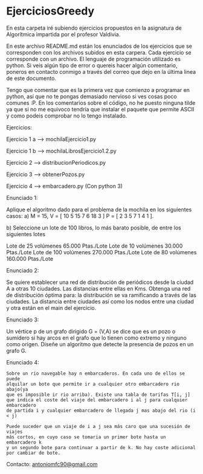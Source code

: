 # EjerciciosGreedy

En esta carpeta iré subiendo ejercicios propuestos en la asignatura de Algorítmica impartida por el profesor Valdivia.

En este archivo README.md están los enunciados de los ejercicios que se corresponden con los archivos subidos en esta carpera. Cada ejercicio se corresponde con un archivo.
El lenguaje de programación utilizado es python. Si veis algún tipo de error o quereis hacer algún comentario, poneros en contacto conmigo a través del correo que dejo en la última linea de este documento.

Tengo que comentar que es la primera vez que comienzo a programar en python, así que no te pongas demasiado nervioso si ves cosas poco comunes :P. En los comentarios sobre el código, no he puesto ninguna tilde ya que si no me equivoco tendría que instalar el paquete que permite ASCII y como podeis comprobar no lo tengo instalado.

Ejercicios:

Ejercicio 1 a --> mochilaEjercicio1.py

Ejercicio 1 b --> mochilaLibrosEjercicio1.2.py

Ejercicio 2 --> distribucionPeriodicos.py

Ejercicio 3 --> obtenerPozos.py

Ejercicio 4 --> embarcadero.py (Con python 3)

Enunciado 1:

Aplique el algoritmo dado para el problema de la mochila en los siguientes casos:
a) M = 15, V = [ 10 5 15 7 6 18 3 ]
    P = [ 2 3 5 7 1 4 1 ].


b) Seleccione un lote de 100 libros, lo más barato posible, de entre los siguientes lotes

  Lote de 25 volúmenes 65.000 Ptas./Lote
  Lote de 10 volúmenes 30.000 Ptas./Lote
  Lote de 100 volúmenes 270.000 Ptas./Lote
  Lote de 80 volúmenes 160.000 Ptas./Lote

Enunciado 2:

Se quiere establecer una red de distribución de periódicos desde la ciudad A a otras 10
ciudades. Las distancias entre ellas en Kms. Obtenga una red de
distribución óptima para:  la distribución se va ramificando a través de las ciudades. La distancia entre ciudades así como
los nodos entre una ciudad y otra están en el main del ejercicio.

Enunciado 3:

Un vértice p de un grafo dirigido G = (V,A) se dice que es un pozo o sumidero si hay arcos en el grafo que lo tienen como extremo y ninguno como origen. Diseñe un algoritmo que detecte la presencia de pozos en un grafo G.

Enunciado 4:

	Sobre un rio navegable hay n embarcaderos. En cada uno de ellos se puede
	alquilar un bote que permite ir a cualquier otro embarcadero rio abajo(ya
	que es imposible ir rio arriba). Existe una tabla de tarifas T[i, j]
	que indica el coste del viaje del embarcadero i al j para cualquier embarcadero
	de partida i y cualquier embarcadero de llegada j mas abajo del rio (i < j)

	Puede suceder que un viaje de i a j sea más caro que una sucesión de viajes
	más cortos, en cuyo caso se tomaria un primer bote hasta un embarcadero k 
	y un segundo bote para continuar a partir de k. No hay coste adicional
	por cambiar de bote.

Contacto: antoniomfc90@gmail.com
